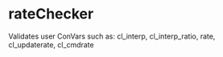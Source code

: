 # rateChecker
Validates user ConVars such as: cl_interp, cl_interp_ratio, rate, cl_updaterate, cl_cmdrate
